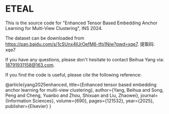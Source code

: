 # ETEAL
This is the source code for "Enhanced Tensor Based Embedding Anchor Learning for Multi-View Clustering", INS 2024.

The dataset can be downloaded from https://pan.baidu.com/s/1cSUnx4IUrOefM6-tfp1Niw?pwd=xqe7. 提取码: xqe7


If you have any questions, please don't hesitate to contact Beihua Yang via: 18791931158@163.com.

If you find the code is useful, please cite the following reference:

@article{yang2025enhanced,
  title={Enhanced tensor based embedding anchor learning for multi-view clustering},
  author={Yang, Beihua and Song, Peng and Cheng, Yuanbo and Zhou, Shixuan and Liu, Zhaowei},
  journal={Information Sciences},
  volume={690},
  pages={121532},
  year={2025},
  publisher={Elsevier}
}
